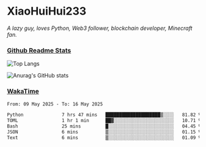 # XiaoHuiHui233

*A lazy guy, loves Python, Web3 follower, blockchain developer, Minecraft fan.*

### [Github Readme Stats](https://github.com/anuraghazra/github-readme-stats)

![Top Langs](https://github-readme-stats.vercel.app/api/top-langs/?username=XiaoHuiHui233&layout=compact&theme=github_dark)

![Anurag's GitHub stats](https://github-readme-stats.vercel.app/api?username=XiaoHuiHui233&show_icons=true&theme=github_dark)

### [WakaTime](https://wakatime.com)

<!--START_SECTION:waka-->

```txt
From: 09 May 2025 - To: 16 May 2025

Python              7 hrs 47 mins   ████████████████████▒░░░░   81.82 %
TOML                1 hr 1 min      ██▓░░░░░░░░░░░░░░░░░░░░░░   10.71 %
Bash                25 mins         █░░░░░░░░░░░░░░░░░░░░░░░░   04.45 %
JSON                6 mins          ▒░░░░░░░░░░░░░░░░░░░░░░░░   01.15 %
Text                6 mins          ▒░░░░░░░░░░░░░░░░░░░░░░░░   01.09 %
```

<!--END_SECTION:waka-->
